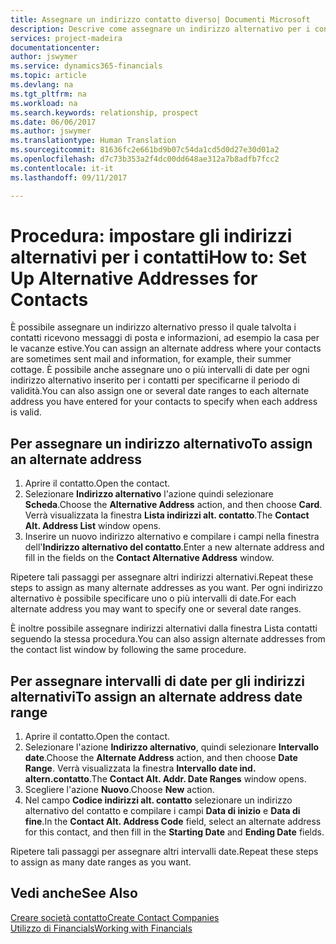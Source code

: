 ```yaml
---
title: Assegnare un indirizzo contatto diverso| Documenti Microsoft
description: Descrive come assegnare un indirizzo alternativo per i contatti o potenziali clienti, dove inviare talvolta le informazioni.
services: project-madeira
documentationcenter: 
author: jswymer
ms.service: dynamics365-financials
ms.topic: article
ms.devlang: na
ms.tgt_pltfrm: na
ms.workload: na
ms.search.keywords: relationship, prospect
ms.date: 06/06/2017
ms.author: jswymer
ms.translationtype: Human Translation
ms.sourcegitcommit: 81636fc2e661bd9b07c54da1cd5d0d27e30d01a2
ms.openlocfilehash: d7c73b353a2f4dc00dd648ae312a7b8adfb7fcc2
ms.contentlocale: it-it
ms.lasthandoff: 09/11/2017

---
```

# <a name="how-to-set-up-alternative-addresses-for-contacts"></a><span data-ttu-id="35587-103">Procedura: impostare gli indirizzi alternativi per i contatti</span><span class="sxs-lookup"><span data-stu-id="35587-103">How to: Set Up Alternative Addresses for Contacts</span></span>
<span data-ttu-id="35587-104">È possibile assegnare un indirizzo alternativo presso il quale talvolta i contatti ricevono messaggi di posta e informazioni, ad esempio la casa per le vacanze estive.</span><span class="sxs-lookup"><span data-stu-id="35587-104">You can assign an alternate address where your contacts are sometimes sent mail and information, for example, their summer cottage.</span></span> <span data-ttu-id="35587-105">È possibile anche assegnare uno o più intervalli di date per ogni indirizzo alternativo inserito per i contatti per specificarne il periodo di validità.</span><span class="sxs-lookup"><span data-stu-id="35587-105">You can also assign one or several date ranges to each alternate address you have entered for your contacts to specify when each address is valid.</span></span>

## <a name="to-assign-an-alternate-address"></a><span data-ttu-id="35587-106">Per assegnare un indirizzo alternativo</span><span class="sxs-lookup"><span data-stu-id="35587-106">To assign an alternate address</span></span>
1. <span data-ttu-id="35587-107">Aprire il contatto.</span><span class="sxs-lookup"><span data-stu-id="35587-107">Open the contact.</span></span>
2. <span data-ttu-id="35587-108">Selezionare **Indirizzo alternativo** l'azione quindi selezionare **Scheda**.</span><span class="sxs-lookup"><span data-stu-id="35587-108">Choose the **Alternative Address** action, and then choose **Card**.</span></span> <span data-ttu-id="35587-109">Verrà visualizzata la finestra **Lista indirizzi alt. contatto**.</span><span class="sxs-lookup"><span data-stu-id="35587-109">The **Contact Alt. Address List** window opens.</span></span>
3. <span data-ttu-id="35587-110">Inserire un nuovo indirizzo alternativo e compilare i campi nella finestra dell'**Indirizzo alternativo del contatto**.</span><span class="sxs-lookup"><span data-stu-id="35587-110">Enter a new alternate address and fill in the fields on the **Contact Alternative Address** window.</span></span>

<span data-ttu-id="35587-111">Ripetere tali passaggi per assegnare altri indirizzi alternativi.</span><span class="sxs-lookup"><span data-stu-id="35587-111">Repeat these steps to assign as many alternate addresses as you want.</span></span> <span data-ttu-id="35587-112">Per ogni indirizzo alternativo è possibile specificare uno o più intervalli di date.</span><span class="sxs-lookup"><span data-stu-id="35587-112">For each alternate address you may want to specify one or several date ranges.</span></span>

<span data-ttu-id="35587-113">È inoltre possibile assegnare indirizzi alternativi dalla finestra Lista contatti seguendo la stessa procedura.</span><span class="sxs-lookup"><span data-stu-id="35587-113">You can also assign alternate addresses from the contact list window by following the same procedure.</span></span>

## <a name="to-assign-an-alternate-address-date-range"></a><span data-ttu-id="35587-114">Per assegnare intervalli di date per gli indirizzi alternativi</span><span class="sxs-lookup"><span data-stu-id="35587-114">To assign an alternate address date range</span></span>
1. <span data-ttu-id="35587-115">Aprire il contatto.</span><span class="sxs-lookup"><span data-stu-id="35587-115">Open the contact.</span></span>
2. <span data-ttu-id="35587-116">Selezionare l'azione **Indirizzo alternativo**, quindi selezionare **Intervallo date**.</span><span class="sxs-lookup"><span data-stu-id="35587-116">Choose the **Alternate Address** action, and then choose **Date Range**.</span></span> <span data-ttu-id="35587-117">Verrà visualizzata la finestra **Intervallo date ind. altern.contatto**.</span><span class="sxs-lookup"><span data-stu-id="35587-117">The **Contact Alt. Addr. Date Ranges** window opens.</span></span>
3. <span data-ttu-id="35587-118">Scegliere l'azione **Nuovo**.</span><span class="sxs-lookup"><span data-stu-id="35587-118">Choose **New** action.</span></span>
4. <span data-ttu-id="35587-119">Nel campo **Codice indirizzi alt. contatto** selezionare un indirizzo alternativo del contatto e compilare i campi **Data di inizio** e **Data di fine**.</span><span class="sxs-lookup"><span data-stu-id="35587-119">In the **Contact Alt. Address Code** field, select an alternate address for this contact, and then fill in the **Starting Date** and **Ending Date** fields.</span></span>

<span data-ttu-id="35587-120">Ripetere tali passaggi per assegnare altri intervalli date.</span><span class="sxs-lookup"><span data-stu-id="35587-120">Repeat these steps to assign as many date ranges as you want.</span></span>

## <a name="see-also"></a><span data-ttu-id="35587-121">Vedi anche</span><span class="sxs-lookup"><span data-stu-id="35587-121">See Also</span></span>
[<span data-ttu-id="35587-122">Creare società contatto</span><span class="sxs-lookup"><span data-stu-id="35587-122">Create Contact Companies</span></span>](marketing-create-contact-companies.md)  
[<span data-ttu-id="35587-123">Utilizzo di Financials</span><span class="sxs-lookup"><span data-stu-id="35587-123">Working with Financials</span></span>](ui-work-product.md)

